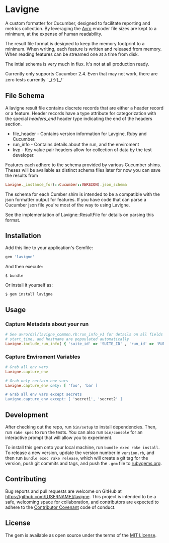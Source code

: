 # Lavigne

A custom formatter for Cucumber, designed to facilitate reporting and metrics collection.  By leveraging the [Avro](https://rubygems.org/gems/avro/versions/1.8.1) encoder file sizes are kept to a minimum, at the expense of human readability.

The result file format is designed to keep the memory footprint to a minimum. When writing, each feature is written and released from memory.  When reading features can be streamed one at a time from disk.

The intial schema is very much in flux.  It's not at all production ready.

Currently only supports Cucumber 2.4.
Even that may not work, there are zero tests currently ¯\_(ツ)_/¯

## File Schema
A lavigne result file contains discrete records that are either a header record or a feature.  Header records have a type attribute for categorization with the special *headers_end* header type indicating the end of the headers section.

* file_header - Contains version information for Lavgine, Ruby and Cucumber.
* run_info - Contains details about the run, and the enviroment
* kvp - Key value pair headers allow for collection of data by the test developer.

Features each adhere to the schema provided by various Cucumber shims. Theses will be available as distinct schema files later for now you can save the results from 
```ruby
Lavigne._instance_for(::Cucumber::VERSION).json_schema
```

The schema for each Cumber shim is intended to be a compatible with the json formatter output for features.  If you have code that can parse a Cucumber json file you're most of the way to using Lavigne.

See the implementation of Lavigne::ResultFile for details on parsing this format.

## Installation

Add this line to your application's Gemfile:

```ruby
gem 'lavigne'
```

And then execute:

    $ bundle

Or install it yourself as:

    $ gem install lavigne

## Usage

### Capture Metadata about your run
```ruby
# See avro/dsl/lavigne_common.rb:run_info_v1 for details on all fields
# start_time, and hostname are popoulated automatically
Lavigne.include_run_info( { 'suite_id' => 'SUITE_ID' , 'run_id' => 'RUN_ID' })

```

### Capture Enviroment Variables
```ruby
# Grab all env vars
Lavigne.capture_env

# Grab only certain env vars
Lavigne.capture_env only: [ 'foo', 'bar ]

# Grab all env vars except secrets
Lavigne.capture_env except: [ 'secret1', 'secret2' ]
```


## Development

After checking out the repo, run `bin/setup` to install dependencies. Then, run `rake spec` to run the tests. You can also run `bin/console` for an interactive prompt that will allow you to experiment.

To install this gem onto your local machine, run `bundle exec rake install`. To release a new version, update the version number in `version.rb`, and then run `bundle exec rake release`, which will create a git tag for the version, push git commits and tags, and push the `.gem` file to [rubygems.org](https://rubygems.org).

## Contributing

Bug reports and pull requests are welcome on GitHub at https://github.com/[USERNAME]/lavigne. This project is intended to be a safe, welcoming space for collaboration, and contributors are expected to adhere to the [Contributor Covenant](http://contributor-covenant.org) code of conduct.


## License

The gem is available as open source under the terms of the [MIT License](http://opensource.org/licenses/MIT).

